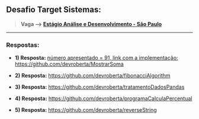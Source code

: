 ## Desafio Target Sistemas:

> <b> Vaga -->  <a href="https://targetsistemas.gupy.io/jobs/4229526?jobBoardSource=gupy_opportunities"> Estágio Análise e Desenvolvimento - São Paulo</b></a>
_______________________________________________________

### Respostas:

- <b>1) Resposta:</b> <a href="https://github.com/devroberta/MostrarSoma">número apresentado = 91, link com a implementação: https://github.com/devroberta/MostrarSoma</a>

- <b>2) Resposta:</b> <a href="https://github.com/devroberta/fibonacciAlgorithm">https://github.com/devroberta/fibonacciAlgorithm</a>

- <b>3) Resposta:</b> <a href="https://github.com/devroberta/tratamentoDadosPandas">https://github.com/devroberta/tratamentoDadosPandas</a>

- <b>4) Resposta:</b> <a href="https://github.com/devroberta/programaCalculaPercentual">https://github.com/devroberta/programaCalculaPercentual</a>

- <b>5) Resposta:</b> <a href="https://github.com/devroberta/reverseString">https://github.com/devroberta/reverseString</a>
